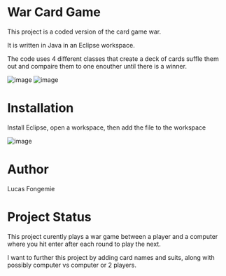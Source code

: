 # War Card Game

This project is a coded version of the card game war.

It is written in Java in an Eclipse workspace.

The code uses 4 different classes that create a deck of cards suffle them out and compaire them to one enouther until there is a winner.

![image](https://github.com/user-attachments/assets/1ef3495c-69ff-46a6-9f87-81da21662ca8)
![image](https://github.com/user-attachments/assets/3576350c-150d-47a5-bb11-8aedc5377b34)

# Installation

Install Eclipse, open a workspace, then add the file to the workspace

![image](https://github.com/user-attachments/assets/e721874b-1584-4fc9-9a1f-a628f38d18ea)

# Author

Lucas Fongemie

# Project Status

This project curently plays a war game between a player and a computer where you hit enter after each round to play the next.

I want to further this project by adding card names and suits, along with possibly computer vs computer or 2 players.
